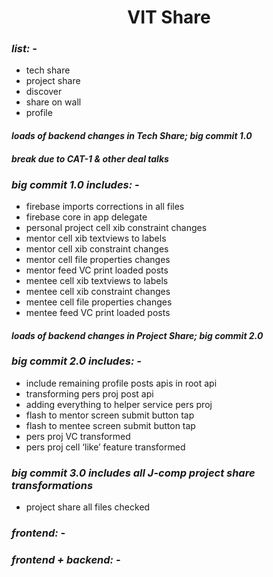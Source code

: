 <h1 align="center">
VIT Share
</h1>

### _list: -_
* tech share
* project share
* discover
* share on wall
* profile

#### _loads of backend changes in Tech Share; big commit 1.0_
#### _break due to CAT-1 & other deal talks_

### _big commit 1.0 includes: -_
* firebase imports corrections in all files
* firebase core in app delegate
* personal project cell xib constraint changes
* mentor cell xib textviews to labels
* mentor cell xib constraint changes
* mentor cell file properties changes
* mentor feed VC print loaded posts
* mentee cell xib textviews to labels
* mentee cell xib constraint changes
* mentee cell file properties changes
* mentee feed VC print loaded posts

#### _loads of backend changes in Project Share; big commit 2.0_

### _big commit 2.0 includes: -_
* include remaining profile posts apis in root api
* transforming pers proj post api
* adding everything to helper service pers proj
* flash to mentor screen submit button tap
* flash to mentee screen submit button tap
* pers proj VC transformed
* pers proj cell ‘like’ feature transformed

### _big commit 3.0 includes all J-comp project share transformations_
* project share all files checked

### _frontend: -_

### _frontend + backend: -_
